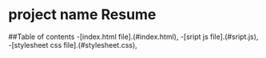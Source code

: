 # project name Resume


##Table of contents
 -[index.html file].(#index.html),
 -[sript js file].(#sript.js),
 -[stylesheet css file].(#stylesheet.css),
 


